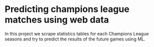 # Predicting champions league matches using web data

In this project we scrape statistics tables for each Champions League seasons and try to predict the results of the future games using ML. 